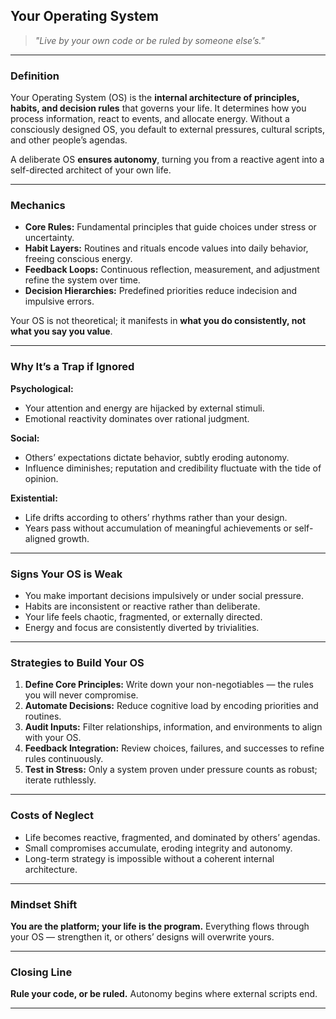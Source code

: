 ## **Your Operating System**

> *"Live by your own code or be ruled by someone else’s."*

---

### **Definition**

Your Operating System (OS) is the **internal architecture of principles, habits, and decision rules** that governs your life.
It determines how you process information, react to events, and allocate energy. Without a consciously designed OS, you default to external pressures, cultural scripts, and other people’s agendas.

A deliberate OS **ensures autonomy**, turning you from a reactive agent into a self-directed architect of your own life.

---

### **Mechanics**

* **Core Rules:** Fundamental principles that guide choices under stress or uncertainty.
* **Habit Layers:** Routines and rituals encode values into daily behavior, freeing conscious energy.
* **Feedback Loops:** Continuous reflection, measurement, and adjustment refine the system over time.
* **Decision Hierarchies:** Predefined priorities reduce indecision and impulsive errors.

Your OS is not theoretical; it manifests in **what you do consistently, not what you say you value**.

---

### **Why It’s a Trap if Ignored**

**Psychological:**

* Your attention and energy are hijacked by external stimuli.
* Emotional reactivity dominates over rational judgment.

**Social:**

* Others’ expectations dictate behavior, subtly eroding autonomy.
* Influence diminishes; reputation and credibility fluctuate with the tide of opinion.

**Existential:**

* Life drifts according to others’ rhythms rather than your design.
* Years pass without accumulation of meaningful achievements or self-aligned growth.

---

### **Signs Your OS is Weak**

* You make important decisions impulsively or under social pressure.
* Habits are inconsistent or reactive rather than deliberate.
* Your life feels chaotic, fragmented, or externally directed.
* Energy and focus are consistently diverted by trivialities.

---

### **Strategies to Build Your OS**

1. **Define Core Principles:** Write down your non-negotiables — the rules you will never compromise.
2. **Automate Decisions:** Reduce cognitive load by encoding priorities and routines.
3. **Audit Inputs:** Filter relationships, information, and environments to align with your OS.
4. **Feedback Integration:** Review choices, failures, and successes to refine rules continuously.
5. **Test in Stress:** Only a system proven under pressure counts as robust; iterate ruthlessly.

---

### **Costs of Neglect**

* Life becomes reactive, fragmented, and dominated by others’ agendas.
* Small compromises accumulate, eroding integrity and autonomy.
* Long-term strategy is impossible without a coherent internal architecture.

---

### **Mindset Shift**

**You are the platform; your life is the program.**
Everything flows through your OS — strengthen it, or others’ designs will overwrite yours.

---

### **Closing Line**

**Rule your code, or be ruled.**
Autonomy begins where external scripts end.

---
